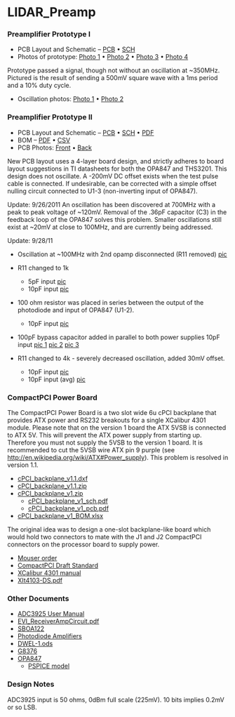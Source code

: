 # LIDAR_Preamp
### Preamplifier Prototype I

 * PCB Layout and Schematic &ndash; [PCB](http://ohm.bu.edu/~swd/LIDAR/LIDAR_as_built.pcb) &bull; [SCH](http://ohm.bu.edu/~swd/LIDAR/LIDAR_1.sch)
 * Photos of prototype:  [Photo 1](http://ohm.bu.edu/~swd/LIDAR/photos/lidar1.jpg) &bull; [Photo 2](http://ohm.bu.edu/~swd/LIDAR/photos/lidar2.jpg) &bull; [Photo 3](http://ohm.bu.edu/~swd/LIDAR/photos/lidar3.jpg) &bull; [Photo 4](http://ohm.bu.edu/~swd/LIDAR/photos/lidar4.jpg)

Prototype passed a signal, though not without an oscillation at ~350MHz. Pictured is the result of sending a 500mV square wave with a 1ms period and a 10% duty cycle.
 * Oscillation photos:  [Photo 1](http://ohm.bu.edu/~swd/LIDAR/photos/LIDAR_trace_1.jpg) &bull; [Photo 2](http://ohm.bu.edu/~swd/LIDAR/photos/LIDAR_trace_2.jpg)

### Preamplifier Prototype II

 * PCB Layout and Schematic &ndash; [PCB](http://ohm.bu.edu/~swd/LIDAR/LIDAR_4_layer_2.pcb) &bull; [SCH](http://ohm.bu.edu/~swd/LIDAR/LIDAR_2_works.sch) &bull; [PDF](http://ohm.bu.edu/~swd/LIDAR/LIDAR_2_works.pdf)
 * BOM &ndash; [PDF](http://ohm.bu.edu/~swd/LIDAR/LIDAR_BOM.pdf) &bull; [CSV](http://ohm.bu.edu/~swd/LIDAR/LIDAR_BOM.csv)
 * PCB Photos: [Front](http://ohm.bu.edu/~swd/LIDAR/photos/LIDAR_v2_front.jpg) &bull; [Back](http://ohm.bu.edu/~swd/LIDAR/photos/LIDAR_v2_back.jpg)

New PCB layout uses a 4-layer board design, and strictly adheres to board layout suggestions in TI datasheets for both the OPA847 and THS3201. This design does not oscillate. A -200mV DC offset exists when the test pulse cable is connected. If undesirable, can be corrected with a simple offset nulling circuit connected to U1-3 (non-inverting input of OPA847).

Update: 9/26/2011
An oscillation has been discovered at 700MHz with a peak to peak voltage of ~120mV. Removal of the .36pF capacitor (C3) in the feedback loop of the OPA847 solves this problem. Smaller oscillations still exist at ~20mV at close to 100MHz, and are currently being addressed.

Update: 9/28/11
 * Oscillation at ~100MHz with 2nd opamp disconnected (R11 removed)
[pic](http://ohm.bu.edu/~swd/LIDAR/photos/oscillation/100MHz_noR.jpg)

 * R11 changed to 1k
   * 5pF input [pic](http://ohm.bu.edu/~swd/LIDAR/photos/oscillation/R11_1k_5pf_in)
   * 10pF input [pic](http://ohm.bu.edu/~swd/LIDAR/photos/oscillation/R11_1k_10pf_in)

 * 100 ohm resistor was placed in series between the output of the photodiode and input of OPA847 (U1-2).
   * 10pF input [pic](http://ohm.bu.edu/~swd/LIDAR/photos/oscillation/R11_1k_10pf_in1_100_U1_2_.jpg)

 * 100pF bypass capacitor added in parallel to both power supplies
10pF input [pic 1](http://ohm.bu.edu/~swd/LIDAR/photos/oscillation/R11_1k_10pf_in1_100_U1_2_100pf_byp.jpg)
[pic 2](http://ohm.bu.edu/~swd/LIDAR/photos/oscillation/R11_1k_10pf_in1_100_U1_2_100pf_byp1.jpg)
[pic 3](http://ohm.bu.edu/~swd/LIDAR/photos/oscillation/R11_1k_10pf_in1_100_U1_2_100pf_byp2.jpg)

 * R11 changed to 4k - severely decreased oscillation, added 30mV offset.
   * 10pF input [pic](http://ohm.bu.edu/~swd/LIDAR/photos/oscillation/R11_4k_10pf_in1_100_U1_2_100pf_byp.jpg)
   * 10pF input (avg) [pic](http://ohm.bu.edu/~swd/LIDAR/photos/oscillation/R11_4k_10pf_in1_100_U1_2_100pf_byp_avg.jpg)

### CompactPCI Power Board
The CompactPCI Power Board is a two slot wide 6u cPCI backplane that provides ATX power and RS232 breakouts for a single XCalibur 4301 module.
Please note that on the version 1 board the ATX 5VSB is connected to ATX 5V.  This will prevent the ATX power supply from starting up.  Therefore you must not supply the 5VSB to the version 1 board.  It is recommended to cut the 5VSB wire ATX pin 9 purple (see http://en.wikipedia.org/wiki/ATX#Power_supply).  This problem is resolved in version 1.1.


 * [cPCI_backplane_v1.1.dxf](http://ohm.bu.edu/~cjlawlor/LIDAR/cPCI_backplane_v1.1.dxf)
 * [cPCI_backplane_v1.1.zip](http://ohm.bu.edu/~cjlawlor/LIDAR/cPCI_backplane_v1.1.zip)
 * [cPCI_backplane_v1.zip](http://ohm.bu.edu/~cjlawlor/LIDAR/cPCI_backplane_v1.zip)
   * [cPCI_backplane_v1_sch.pdf](http://ohm.bu.edu/~hazen/LIDAR/cPCI_backplane_v1_sch.pdf)
   * [cPCI_backplane_v1_pcb.pdf](http://ohm.bu.edu/~hazen/LIDAR/cPCI_backplane_v1_pcb.pdf)
 * [cPCI_backplane_v1_BOM.xlsx](http://ohm.bu.edu/~cjlawlor/LIDAR/cPCI_backplane_v1_BOM.xlsx)


The original idea was to design a one-slot backplane-like board which would hold two connectors to mate with the J1 and J2 CompactPCI connectors on the processor board to supply power.

 * [Mouser order](http://ohm.bu.edu/~hazen/LIDAR/Mouser_CPCI.pdf)
 * [CompactPCI Draft Standard](http://ohm.bu.edu/~hazen/my_d0/std/cpci20_rev30.pdf)
 * [XCalibur 4301 manual](http://ohm.bu.edu/~hazen/LIDAR/XCalibur4301-TM-C.pdf)
 * [XIt4103-DS.pdf](http://ohm.bu.edu/~cjlawlor/LIDAR/XIt4103-DS.pdf)

### Other Documents

 * [ADC3925 User Manual](http://ohm.bu.edu/~hazen/LIDAR/ADC3295_User_Manual-1_0.pdf)
 * [EVI_ReceiverAmpCircuit.pdf](http://ohm.bu.edu/~hazen/LIDAR/EVI_ReceiverAmpCircuit.pdf)
 * [SBOA122](http://focus.ti.com/lit/an/sboa122/sboa122.pdf)
 * [Photodiode Amplifiers](http://www.national.com/onlineseminar/2004/photodiode/PhotodiodeAmplifers.pdf)
 * [DWEL-1.ods](http://ohm.bu.edu/~hazen/LIDAR/DWEL-1.ods)
 * [G8376](http://jp.hamamatsu.com/resources/products/ssd/pdf/g8376_series_kird1051e05.pdf)
 * [OPA847](http://focus.ti.com/docs/prod/folders/print/opa847.html)
   * [PSPICE model](http://www.ti.com/litv/zip/sboc037a)

### Design Notes

ADC3925 input is 50 ohms, 0dBm full scale (225mV).  10 bits implies 0.2mV or so LSB.

